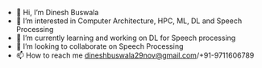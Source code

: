- 👋 Hi, I’m Dinesh Buswala
- 👀 I’m interested in Computer Architecture, HPC, ML, DL and Speech Processing
- 🌱 I’m currently learning and working on DL for Speech processing
- 💞️ I’m looking to collaborate on Speech Processing 
- 📫 How to reach me dineshbuswala29nov@gmail.com/+91-9711606789

<!---
Dinesh29nov/Dinesh29nov is a ✨ special ✨ repository because its `README.md` (this file) appears on your GitHub profile.
You can click the Preview link to take a look at your changes.
--->
